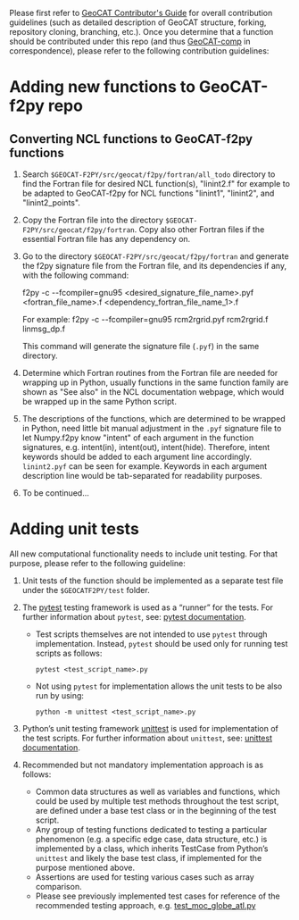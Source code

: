 Please first refer to [GeoCAT Contributor's Guide](https://geocat.ucar.edu/pages/contributing.html) for overall 
contribution guidelines (such as detailed description of GeoCAT structure, forking, repository cloning, 
branching, etc.). Once you determine that a function should be contributed under this repo 
(and thus [GeoCAT-comp](https://github.com/NCAR/geocat-comp) in correspondence), please refer to the following 
contribution guidelines:


# Adding new functions to GeoCAT-f2py repo

## Converting NCL functions to GeoCAT-f2py functions

1. Search `$GEOCAT-F2PY/src/geocat/f2py/fortran/all_todo` directory to find the Fortran file for desired NCL 
function(s), "linint2.f" for example to be adapted to GeoCAT-f2py for NCL functions "linint1", "linint2", and 
"linint2_points".

2. Copy the Fortran file into the directory `$GEOCAT-F2PY/src/geocat/f2py/fortran`. Copy also other Fortran files 
if the essential Fortran file has any dependency on. 

3. Go to the directory `$GEOCAT-F2PY/src/geocat/f2py/fortran` and generate the f2py signature file from the 
Fortran file, and its dependencies if any, with the following command:

   f2py -c --fcompiler=gnu95 <desired_signature_file_name>.pyf <fortran_file_name>.f <dependency_fortran_file_name_1>.f
   
   For example: f2py -c --fcompiler=gnu95 rcm2rgrid.pyf rcm2rgrid.f linmsg_dp.f
   
   This command will generate the signature file (`.pyf`) in the same directory.

4. Determine which Fortran routines from the Fortran file are needed for wrapping up in Python, 
usually functions in the same function family are shown as "See also" in the NCL documentation webpage, 
which would be wrapped up in the same Python script.

5. The descriptions of the functions, which are determined to be wrapped in Python, need little bit manual
adjustment in the `.pyf` signature file to let Numpy.f2py know "intent" of each argument in the function signatures,
e.g. intent(in), intent(out), intent(hide). Therefore, intent keywords should be added to each argument line 
accordingly. `linint2.pyf` can be seen for example. Keywords in each argument description line would be 
tab-separated for readability purposes.

6. To be continued...


# Adding unit tests

All new computational functionality needs to include unit testing. For that purpose, please refer to the following 
guideline:

1. Unit tests of the function should be implemented as a separate test file under the `$GEOCATF2PY/test` folder.

2. The [pytest](https://docs.pytest.org/en/stable/contents.html) testing framework is used as a “runner” for the tests. 
For further information about `pytest`, see: [pytest documentation](https://docs.pytest.org/en/stable/contents.html).
    
    - Test scripts themselves are not intended to use `pytest` through implementation. Instead, `pytest` should be used 
    only for running test scripts as follows:
    
        `pytest <test_script_name>.py` 

    - Not using `pytest` for implementation allows the unit tests to be also run by using: 

        `python -m unittest <test_script_name>.py`
        
3. Python’s unit testing framework [unittest](https://docs.python.org/3/library/unittest.html) is used for 
implementation of the test scripts. For further information about `unittest`, 
see: [unittest documentation](https://docs.python.org/3/library/unittest.html).

4. Recommended but not mandatory implementation approach is as follows:
    - Common data structures as well as variables and functions, which could be used by multiple test methods throughout 
    the test script, are defined under a base test class or in the beginning of the test script.
    - Any group of testing functions dedicated to testing a particular phenomenon (e.g. a specific edge case, data 
    structure, etc.) is implemented by a class, which inherits TestCase from Python’s `unittest` and likely the base 
    test class, if implemented for the purpose mentioned above.
    - Assertions are used for testing various cases such as array comparison.
    - Please see previously implemented test cases for reference of the recommended testing approach, 
    e.g. [test_moc_globe_atl.py](https://github.com/NCAR/geocat-f2py/blob/master/test/test_moc_globe_atl.py)
